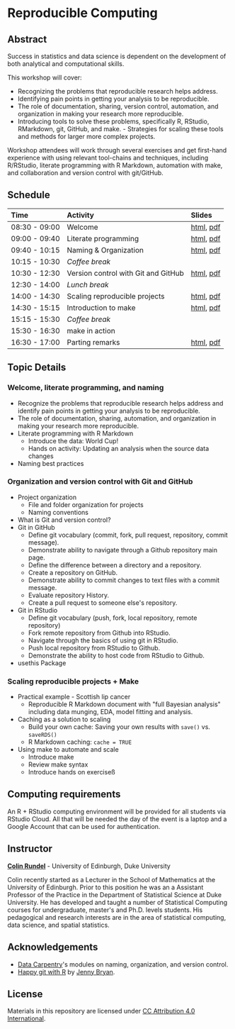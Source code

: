 # Reproducible Computing

## Abstract

Success in statistics and data science is dependent on the development of both analytical and computational skills. 

This workshop will cover: 

- Recognizing the problems that reproducible research helps address. 
- Identifying pain points in getting your analysis to be reproducible. 
- The role of documentation, sharing, version control, automation, and organization in making your research more reproducible. 
- Introducing tools to solve these problems, specifically R, RStudio, RMarkdown, git, GitHub, and make. - Strategies for scaling these tools and methods for larger more complex projects. 

Workshop attendees will work through several exercises and get first-hand experience with using relevant tool-chains and techniques, including R/RStudio, literate programming with R Markdown, automation with make, and collaboration and version control with git/GitHub.

## Schedule

| Time          | Activity                                | Slides                          |
|:--------------|:----------------------------------------|:--------------------------------|
| 08:30 - 09:00 | Welcome                                 | [html](00-welcome/00-welcome.html), [pdf](slides/00-welcome.pdf) 
| 09:00 - 09:40 | Literate programming                    | [html](01-lit-program/01-lit-program.html), [pdf](slides/01-lit-program.pdf) 
| 09:40 - 10:15 | Naming & Organization                   | [html](02-naming/02-naming.html), [pdf](slides/02-naming.pdf) 
| 10:15 - 10:30 | *Coffee break*                          |
| 10:30 - 12:30 | Version control with Git and GitHub     | [html](03-git/03-git.html), [pdf](slides/03-git.pdf) 
| 12:30 - 14:00 | *Lunch break*                           |
| 14:00 - 14:30 | Scaling reproducible projects           | [html](04-scaling/04-scaling.html), [pdf](slides/04-scaling.pdf) 
| 14:30 - 15:15 | Introduction to make                    | [html](05-make/05-make.html), [pdf](slides/05-make.pdf) 
| 15:15 - 15:30 | *Coffee break*                          |
| 15:30 - 16:30 | make in action                          | 
| 16:30 - 17:00 | Parting remarks                         | [html](07-parting-remarks/07-parting-remarks.html), [pdf](slides/07-parting-remarks.pdf) 



## Topic Details

### Welcome, literate programming, and naming

- Recognize the problems that reproducible research helps address and identify 
pain points in getting your analysis to be reproducible.
- The role of documentation, sharing, automation, and organization in making 
your research more reproducible.
- Literate programming with R Markdown
  - Introduce the data: World Cup!
  - Hands on activity: Updating an analysis when the source data changes
- Naming best practices

### Organization and version control with Git and GitHub

- Project organization
  - File and folder organization for projects
  - Naming conventions
- What is Git and version control?
- Git in GitHub
  - Define git vocabulary (commit, fork, pull request, repository, commit 
  message).
  - Demonstrate ability to navigate through a Github repository main page.
  - Define the difference between a directory and a repository.
  - Create a repository on GitHub.
  - Demonstrate ability to commit changes to text files with a commit message.
  - Evaluate repository History.
  - Create a pull request to someone else's repository.
- Git in RStudio
  - Define git vocabulary (push, fork, local repository, remote repository)
  - Fork remote repository from Github into RStudio.
  - Navigate through the basics of using git in RStudio.
  - Push local repository from RStudio to Github.
  - Demonstrate the ability to host code from RStudio to Github.
- usethis Package

### Scaling reproducible projects + Make 

- Practical example - Scottish lip cancer
  - Reproducible R Markdown document with "full Bayesian analysis" including data munging, EDA, model fitting and analysis.
- Caching as a solution to scaling
  - Build your own cache: Saving your own results with `save()` vs. `saveRDS()`
  - R Markdown caching: `cache = TRUE`
- Using make to automate and scale
  - Introduce make
  - Review make syntax
  - Introduce hands on exerciseß



## Computing requirements

An R + RStudio computing environment will be provided for all students via RStudio Cloud. All that will be needed the day of the event is a laptop and a Google Account that can be used for authentication.

## Instructor

**[Colin Rundel](http://www2.stat.duke.edu/~cr173/)** - University of Edinburgh, Duke University

Colin recently started as a Lecturer in the School of Mathematics at the University of Edinburgh. Prior to this position he was an a Assistant Professor of the Practice in the Department of Statistical Science at Duke University. He has developed and taught a number of Statistical Computing courses for undergraduate, master's and Ph.D. levels students. His pedagogical and research interests are in the area of statistical computing, data science, and spatial statistics.

## Acknowledgements

- [Data Carpentry](https://github.com/datacarpentry)'s modules on naming, organization, and version control.
- [Happy git with R](http://happygitwithr.com/) by [Jenny Bryan](http://github.com/jennybc).

## License

Materials in this repository are licensed under [CC Attribution 4.0 International](LICENSE.md).

